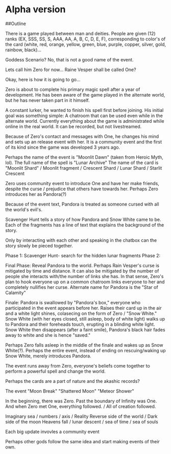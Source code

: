 # Alpha version

##Outline

There is a game played between man and deities. People are given (12) ranks (EX, SSS, SS, S, AAA, AA, A, B, C, D, E, F),
corresponding to color's of the card (white, red, orange, yellow, green, blue, purple, copper, silver, gold, rainbow, black)...

Goddess Scenario? No, that is not a good name of the event.

Lets call him Zero for now... Raine Vesper shall be called One?

Okay, here is how it is going to go...

Zero is about to complete his primary magic spell after a year of development. He has been aware of the game played in the alternate world, but he has never taken part in it himself.

A constant lurker, he wanted to finish his spell first before joining. His initial goal was something simple: A chatroom that can be used even while in the alternate world. Currently everything about the game is administrated while online in the real world. It can be recorded, but not livestreamed.

Because of Zero's contact and messages with One, he changes his mind and sets up an release event with her. It is a community event and the first of its kind since the game was developed 3 years ago.

Perhaps the name of the event is "Moonlit Dawn" (taken from Heroic Myth, lol).
The full name of the spell is "Lunar Archive"
The name of the card is "Moonlit Shard" / Moonlit fragment / Crescent Shard / Lunar Shard / Starlit Crescent


Zero uses community event to introduce One and have her make friends, despite the curse / prejudice that others have towards her. Perhaps Zero introduces her as Pandora(?)

Because of the event text, Pandora is treated as someone cursed with all the world's evil's.

Scavenger Hunt tells a story of how Pandora and Snow White came to be. Each of the fragments has a line of text that explains the background of the story.

Only by interacting with each other and speaking in the chatbox can the story slowly be pieced together.

Phase 1: Scavenger Hunt- search for the hidden lunar fragments
Phase 2:

Final Phase: Reveal Pandora to the world. Perhaps Rain Vesper's curse is mitigated by time and distance. It can also be mitigated by the number of people she interacts with/the number of links she has. In that sense, Zero's plan to hook everyone up on a common chatroom links everyone to her and completely nullifies her curse. Alternate name for Pandora is the "Star of Calamity"

Finale: Pandora is swallowed by "Pandora's box," everyone who participated in the event appears before her. Raises their card up in the air and a white light shines, colasecing on the form of Zero / "Snow White." Snow White (with her eyes closed, still asleep, body of white light) walks up to Pandora and their foreheads touch, erupting in a blinding white light. Snow White then disappears (after a faint smile), Pandora's black hair fades away to white and she is hence "saved."

Perhaps Zero falls asleep in the middle of the finale and wakes up as Snow White(?). Perhaps the entire event, instead of ending on rescuing/waking up Snow White, merely introduces Pandora.

The event runs away from Zero, everyone's beliefs come together to perform a powerful spell and change the world.

Perhaps the cards are a part of nature and the akashic records?

The event "Moon Break" "Shattered Moon" "Meteor Shower"

In the beginning, there was Zero. Past the boundary of Infinity was One. And when Zero met One, everything followed. / All of creation followed.

Imaginary sea / numbers / axis / Reality
Reverse side of the world / Dark side of the moon
Heavens fall / lunar descent / sea of time / sea of souls

Each big update invovles a community event

Perhaps other gods follow the same idea and start making events of their own.
